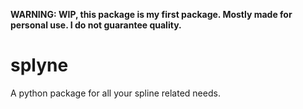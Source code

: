 **WARNING: WIP, this package is my first package. Mostly made for personal use. I do not guarantee quality.**

# splyne
A python package for all your spline related needs.
